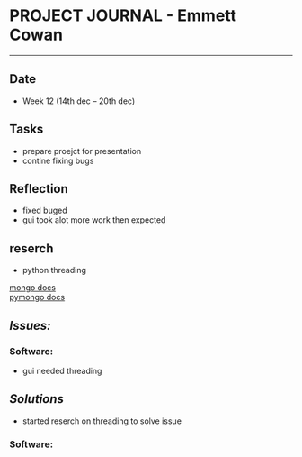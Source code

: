 
# **PROJECT JOURNAL - Emmett Cowan**
----------------------------------------------------------------------

## **Date**
-	Week 12 (14th dec – 20th dec)

## **Tasks**
-	prepare proejct for presentation
-	contine fixing bugs

## **Reflection**
-	fixed buged
-	gui took alot more work then expected
## **reserch**
-	python threading

[mongo docs](https://docs.mongodb.com/)  
[pymongo docs](programcreek.com/python/index/322/win32gui)  

## **_Issues:_**

### **Software:**
- gui needed threading

## **_Solutions_**
- started reserch on threading to solve issue

### **Software:**
	